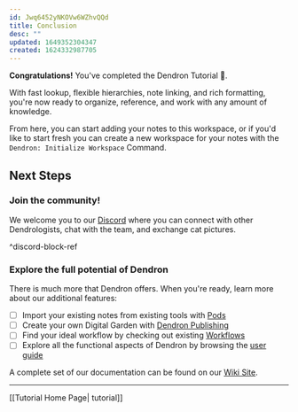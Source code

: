 ```yaml
---
id: Jwq6452yNKOVw6WZhvQQd
title: Conclusion
desc: ""
updated: 1649352304347
created: 1624332987705
---
```


**Congratulations!** You've completed the Dendron Tutorial 🙌.

With fast lookup, flexible hierarchies, note linking, and rich formatting, you're now ready to organize, reference, and work with any amount of knowledge.

From here, you can start adding your notes to this workspace, or if you'd like to start fresh you can create a new workspace for your notes with the `Dendron: Initialize Workspace` Command.

## Next Steps

### Join the community!

We welcome you to our [Discord](https://link.dendron.so/6drD) where you can connect with other Dendrologists, chat with the team, and exchange cat pictures.

^discord-block-ref

### Explore the full potential of Dendron

There is much more that Dendron offers. When you're ready, learn more about our additional features:

- [ ] Import your existing notes from existing tools with [Pods](https://wiki.dendron.so/notes/66727a39-d0a7-449b-a10d-f6c438185d7f.html)
- [ ] Create your own Digital Garden with [Dendron Publishing](https://wiki.dendron.so/notes/4ushYTDoX0TYQ1FDtGQSg.html)
- [ ] Find your ideal workflow by checking out existing [Workflows](https://wiki.dendron.so/notes/9313b845-d9bf-42c9-aad1-0da34794ce26.html)
- [ ] Explore all the functional aspects of Dendron by browsing the [user guide](https://wiki.dendron.so/notes/FWtrGfE4YJc3j0yMNjBn5.html)

A complete set of our documentation can be found on our [Wiki Site](https://wiki.dendron.so/).

---

[[Tutorial Home Page| tutorial]]
